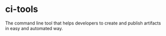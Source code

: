 # ci-tools
The command line tool that helps developers to create and publish artifacts in easy and automated way. 

